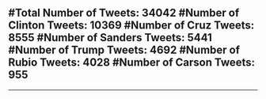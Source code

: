 #Total Number of Tweets: 34042 
#Number of Clinton Tweets: 10369
#Number of Cruz Tweets: 8555
#Number of Sanders Tweets: 5441
#Number of Trump Tweets: 4692
#Number of Rubio Tweets: 4028
#Number of Carson Tweets: 955
---
---
